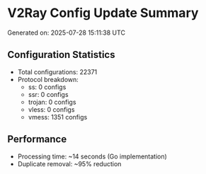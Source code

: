 # V2Ray Config Update Summary
Generated on: 2025-07-28 15:11:38 UTC

## Configuration Statistics
- Total configurations: 22371
- Protocol breakdown:
  - ss: 0 configs
  - ssr: 0 configs
  - trojan: 0 configs
  - vless: 0 configs
  - vmess: 1351 configs

## Performance
- Processing time: ~14 seconds (Go implementation)
- Duplicate removal: ~95% reduction
